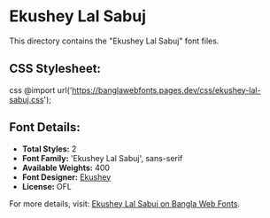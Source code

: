 # Ekushey Lal Sabuj

This directory contains the "Ekushey Lal Sabuj" font files.

## CSS Stylesheet:
css
@import url('https://banglawebfonts.pages.dev/css/ekushey-lal-sabuj.css');


## Font Details:
- **Total Styles:** 2
- **Font Family:** 'Ekushey Lal Sabuj', sans-serif
- **Available Weights:** 400
- **Font Designer:** [Ekushey](https://ekushey.org/)
- **License:** OFL

For more details, visit: [Ekushey Lal Sabuj on Bangla Web Fonts](https://banglawebfonts.pages.dev/ekushey-lal-sabuj/#about).
